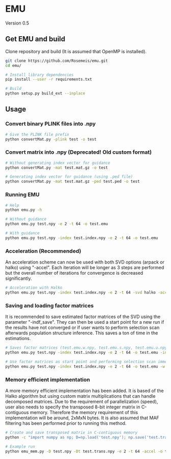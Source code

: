 # EMU
Version 0.5

## Get EMU and build
Clone repository and build (It is assumed that OpenMP is installed).
```bash
git clone https://github.com/Rosemeis/emu.git
cd emu/

# Install library dependencies
pip install --user -r requirements.txt

# Build
python setup.py build_ext --inplace
```

## Usage
### Convert binary PLINK files into .npy
```bash
# Give the PLINK file prefix
python convertMat.py -plink test -o test
```

### Convert matrix into .npy (Deprecated! Old custom format)
```bash
# Without generating index vector for guidance
python convertMat.py -mat test.mat.gz -o test

# Generating index vector for guidance (using .ped file)
python convertMat.py -mat test.mat.gz -ped test.ped -o test
```

### Running EMU
```bash
# Help
python emu.py -h

# Without guidance
python emu.py test.npy -e 2 -t 64 -o test.emu

# With guidance
python emu.py test.npy -index test.index.npy -e 2 -t 64 -o test.emu
```

### Acceleration (Recommended)
An acceleration scheme can now be used with both SVD options (arpack or halko) using "-accel". Each iteration will be longer as 3 steps are performed but the overall number of iterations for convergence is decreased significantly.
```bash
# Acceleration with Halko
python emu.py test.npy -index test.index.npy -e 2 -t 64 -svd halko -accel -o test.emu.accel
```

### Saving and loading factor matrices
It is recommended to save estimated factor matrices of the SVD using the parameter "-indf_save". They can then be used a start point for a new run if the results have not converged or if user wants to perform selection scan afterwards population structure inference. This saves a ton of time in the estimations.
```bash
# Saves factor matrices (test.emu.w.npy, test.emu.s.npy, test.emu.u.npy)
python emu.py test.npy -index test.index.npy -e 2 -t 64 -o test.emu -indf_save

# Use factor matrices as start point and performing selection scan immediately
python emu.py test.npy -index test.index.npy -e 2 -t 64 -o test.emu -w test.emu.w.npy -s test.emu.s.npy -u test.emu.u.npy -selection -m 0
```

### Memory efficient implementation
A more memory efficient implementation has been added. It is based of the Halko algorithm but using custom matrix multiplications that can handle decomposed matrices. Due to the requirement of parallelization (speed), user also needs to specify the transposed 8-bit integer matrix in C-contiguous memory. Therefore the memory requirement of this implementation will be around, 2xMxN bytes. It is also assumed that MAF filtering has been performed prior to running this method.
```bash
# Create and save transposed matrix in C-contiguous memory
python -c "import numpy as np; D=np.load('test.npy'); np.save('test.trans.npy', np.ascontiguousarray(D.T, dtype=np.int8))"

# Example run
python emu_mem.py -D test.npy -Dt test.trans.npy -e 2 -t 64 -accel -o test.memory.emu.accel
``` 